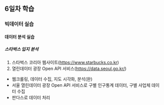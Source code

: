 ## 6일차 학습

### 빅데이터 실습

#### 데이터 분석 실습

##### 스타벅스 입지 분석

1. 스타벅스 코리아 웹사이트(https://www.starbucks.co.kr)
2. 열린데이터 광장 Open API 서비스(https://data.seoul.go.kr/)

- 웹크롤링, 데이터 수집, 지도 시각화, 분석(완)
- 서울 열린데이터 광장 Open API 서비스로 구별 인구통계 데이터, 구별 사업체 데이터 수집
- 판다스로 데이터 처리
